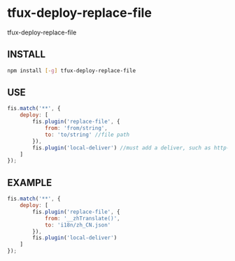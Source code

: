 # tfux-deploy-replace-file
tfux-deploy-replace-file


## INSTALL

```bash
npm install [-g] tfux-deploy-replace-file
```

## USE

```js
fis.match('**', {
    deploy: [
        fis.plugin('replace-file', {
            from: 'from/string',
            to: 'to/string' //file path
        }),
        fis.plugin('local-deliver') //must add a deliver, such as http-push, local-deliver
    ]
});
```


## EXAMPLE


```js
fis.match('**', {
    deploy: [
        fis.plugin('replace-file', {
            from: '__zhTranslate()',
            to: 'i18n/zh_CN.json'
        }),
        fis.plugin('local-deliver')
    ]
});
```


